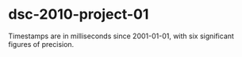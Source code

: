 # dsc-2010-project-01

Timestamps are in milliseconds since 2001-01-01, with six significant figures of precision.
